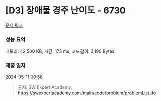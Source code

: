 # [D3] 장애물 경주 난이도 - 6730 

[문제 링크](https://swexpertacademy.com/main/code/problem/problemDetail.do?contestProbId=AWefy5x65PoDFAUh) 

### 성능 요약

메모리: 42,500 KB, 시간: 173 ms, 코드길이: 3,190 Bytes

### 제출 일자

2024-05-11 00:58



> 출처: SW Expert Academy, https://swexpertacademy.com/main/code/problem/problemList.do